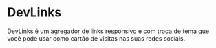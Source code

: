 # DevLinks
DevLinks é um agregador de links responsivo e com troca de tema que você pode usar como cartão de visitas nas suas redes sociais.
